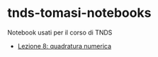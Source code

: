 # tnds-tomasi-notebooks

Notebook usati per il corso di TNDS

- [Lezione 8: quadratura numerica](https://ziotom78.github.io/tnds-tomasi-notebooks/tomasi-lezione-08-quadratura-numerica.html)
